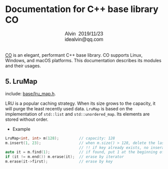 # Documentation for C++ base library CO

<font face="Arial" size=3>
<center>
Alvin &nbsp;2019/11/23
</center>
<center>
idealvin@qq.com
</center>
<br />
</font>


[CO](https://github.com/idealvin/co/) is an elegant, performant C++ base library. CO supports Linux, Windows, and macOS platforms. This documentation describes its modules and their usages.

## 5. LruMap

include: [base/lru_map.h](https://github.com/idealvin/co/blob/master/base/lru_map.h).

LRU is a popular caching strategy. When its size grows to the capacity, it will purge the least recently used data. `LruMap` is based on the implementation of `std::list` and `std::unordered_map`. Its elements are stored without order.

- Example

```cpp
LruMap<int, int> m(128);         // capacity: 128
m.insert(1, 23);                 // when m.size() > 128, delete the last element in the internal list (least recently used)
                                 // !! if key already exists, no inseration takes place
auto it = m.find(1);             // if found, put 1 at the beginning of the internal list
if (it != m.end()) m.erase(it);  // erase by iterator
m.erase(it->first);              // erase by key
```

